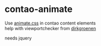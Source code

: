 # contao-animate
Use [animate.css](http://daneden.github.io/animate.css) in contao content elements  
help with viewportchecker from [dirkgroenen](https://github.com/dirkgroenen/jQuery-viewport-checker)  

needs jquery
